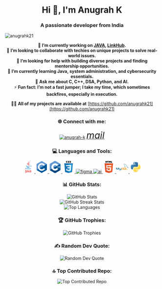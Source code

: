 <h1 align="center">Hi 👋, I'm Anugrah K</h1>
<h3 align="center">A passionate developer from India</h3>

<p align="left"> <img src="https://komarev.com/ghpvc/?username=anugrahk21&label=Profile%20views&color=0e75b6&style=flat" alt="anugrahk21" /> </p>
<div align="center"> 
  
  🔭 **I’m currently working on [JAVA](https://github.com/anugrahk21/JAVA_PROGRAMS), [LinkHub](https://github.com/anugrahk21/LinkHub).**  
  👯 **I’m looking to collaborate with techies on unique projects to solve real-world issues.**  
  🤝 **I’m looking for help with building diverse projects and finding mentorship opportunities.**  
  🌱 **I’m currently learning Java, system administration, and cybersecurity essentials.**  
  💬 **Ask me about C, C++, DSA, Python, and AI.**  
  ⚡ **Fun fact: I’m not a fast jumper; I take my time, which sometimes backfires, especially in execution.**  

👨‍💻 **All of my projects are available at** [https://github.com/anugrahk21](https://github.com/anugrahk21)  

</div>

<h3 align="center">🌐 Connect with me:</h3>
<p align="center">
<a href="https://linkedin.com/in/anugrah-k" target="blank"><img align="center" src="https://raw.githubusercontent.com/rahuldkjain/github-profile-readme-generator/master/src/images/icons/Social/linked-in-alt.svg" alt="anugrah-k" height="30" width="40" /></a>
<link href="https://fonts.googleapis.com/icon?family=Material+Icons" rel="stylesheet">
<a href="mailto:anugrah.k910@gmail.com" target="blank">
    <i class="material-icons" style="font-size: 30px;">mail</i>
</a>
</p>

<h3 align="center">💻 Languages and Tools:</h3>
<p align="center"> 
  <a href="https://www.java.com/" target="_blank" rel="noreferrer">
    <img src="https://raw.githubusercontent.com/devicons/devicon/master/icons/java/java-original-wordmark.svg" alt="java" width="40" height="40"/>
  </a>
  <a href="https://www.cprogramming.com/" target="_blank" rel="noreferrer">
    <img src="https://raw.githubusercontent.com/devicons/devicon/master/icons/c/c-original.svg" alt="c" width="40" height="40"/>
  </a>
  <a href="https://www.w3schools.com/cpp/" target="_blank" rel="noreferrer"> 
    <img src="https://raw.githubusercontent.com/devicons/devicon/master/icons/cplusplus/cplusplus-original.svg" alt="cplusplus" width="40" height="40"/> 
  </a> 
  <a href="https://www.w3schools.com/css/" target="_blank" rel="noreferrer"> 
    <img src="https://raw.githubusercontent.com/devicons/devicon/master/icons/css3/css3-original-wordmark.svg" alt="css3" width="40" height="40"/> 
  </a> 
  <a href="https://www.figma.com/" target="_blank" rel="noreferrer"> 
    <img src="https://www.vectorlogo.zone/logos/figma/figma-icon.svg" alt="figma" width="40" height="40"/> 
  </a> 
  <a href="https://en.wikipedia.org/wiki/Artificial_intelligence" target="_blank" rel="noreferrer">
    <img src="https://img.icons8.com/ios-filled/50/000000/artificial-intelligence.png" alt="ai" width="40" height="40"/>
  </a>
  <a href="https://www.w3.org/html/" target="_blank" rel="noreferrer"> 
    <img src="https://raw.githubusercontent.com/devicons/devicon/master/icons/html5/html5-original-wordmark.svg" alt="html5" width="40" height="40"/> 
  </a> 
  <a href="https://www.mysql.com/" target="_blank" rel="noreferrer"> 
    <img src="https://raw.githubusercontent.com/devicons/devicon/master/icons/mysql/mysql-original-wordmark.svg" alt="mysql" width="40" height="40"/> 
  </a> 
  <a href="https://www.python.org" target="_blank" rel="noreferrer"> 
    <img src="https://raw.githubusercontent.com/devicons/devicon/master/icons/python/python-original.svg" alt="python" width="40" height="40"/> 
  </a> 
</p>

<h3 align="center">📊 GitHub Stats:</h3>
<p align="center">
  <img src="https://github-readme-stats.vercel.app/api?username=anugrahk21&theme=light&hide_border=false&include_all_commits=true&count_private=true" alt="GitHub Stats"/><br>
  <img src="https://github-readme-streak-stats.herokuapp.com/?user=anugrahk21&theme=light&hide_border=false" alt="GitHub Streak Stats"/><br>
  <img src="https://github-readme-stats.vercel.app/api/top-langs/?username=anugrahk21&theme=light&hide_border=false&include_all_commits=true&count_private=true&layout=compact" alt="Top Languages"/>
</p>

<h3 align="center">🏆 GitHub Trophies:</h3>
<p align="center">
  <img src="https://github-profile-trophy.vercel.app/?username=anugrahk21&theme=default&no-frame=false&no-bg=false&margin-w=4" alt="GitHub Trophies"/>
</p>

<h3 align="center">✍️ Random Dev Quote:</h3>
<p align="center">
  <img src="https://quotes-github-readme.vercel.app/api?type=horizontal&theme=light" alt="Random Dev Quote"/>
</p>

<h3 align="center">🔝 Top Contributed Repo:</h3>
<p align="center">
  <img src="https://github-contributor-stats.vercel.app/api?username=anugrahk21&limit=5&theme=light&combine_all_yearly_contributions=true" alt="Top Contributed Repo"/>
</p>
